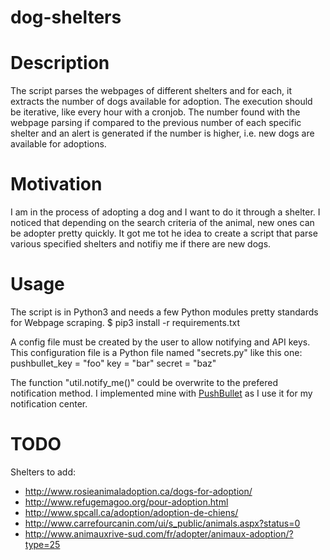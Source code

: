 # dog-shelters

Description
======
The script parses the webpages of different shelters and for each, it extracts the number of dogs available for adoption. The execution should be iterative, like every hour with a cronjob. The number found with the webpage parsing if compared to the previous number of each specific shelter and an alert is generated if the number is higher, i.e. new dogs are available for adoptions.


Motivation
======
I am in the process of adopting a dog and I want to do it through a shelter. I noticed that depending on the search criteria of the animal, new ones can be adopter pretty quickly. It got me tot he idea to create a script that parse various specified shelters and notifiy me if there are new dogs.

Usage
======
The script is in Python3 and needs a few Python modules pretty standards for Webpage scraping.
\$ pip3 install -r requirements.txt

A config file must be created by the user to allow notifying and API keys. This configuration file is a Python file named "secrets.py" like this one:
pushbullet_key = "foo"
key = "bar"
secret = "baz"

The function "util.notify_me()" could be overwrite to the prefered notification method. I implemented mine with [PushBullet](https://www.pushbullet.com/) as I use it for my notification center.

TODO
======
Shelters to add:
* http://www.rosieanimaladoption.ca/dogs-for-adoption/
* http://www.refugemagoo.org/pour-adoption.html
* http://www.spcall.ca/adoption/adoption-de-chiens/
* http://www.carrefourcanin.com/ui/s_public/animals.aspx?status=0
* http://www.animauxrive-sud.com/fr/adopter/animaux-adoption/?type=25

